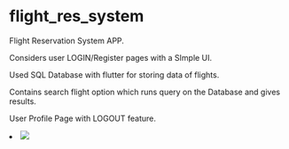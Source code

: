 # flight_res_system

Flight Reservation System APP.

Considers user LOGIN/Register pages with a SImple UI.

Used SQL Database with flutter for storing data of flights.

Contains search flight option which runs query on the Database and gives results.

User Profile Page with LOGOUT feature.

<li><img src="app"></li>

